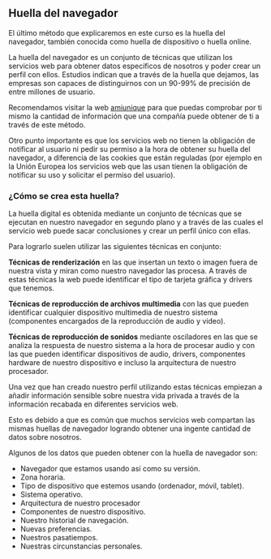 ## Huella del navegador

El último método que explicaremos en este curso es la huella del navegador, también conocida como huella de dispositivo o huella online.

La huella del navegador es un conjunto de técnicas que utilizan los servicios web para obtener datos específicos de nosotros y poder crear un perfil con ellos. 
Estudios indican que a través de la huella que dejamos, las empresas son capaces de distinguirnos con un 90-99% de precisión de entre millones de usuario.

Recomendamos visitar la web [amiunique](https://amiunique.org/fp) para que puedas comprobar por ti mismo la cantidad de información que una compañía puede obtener de ti a través de este método.

Otro punto importante es que los servicios web no tienen la obligación de notificar al usuario ni pedir su permiso a la hora de obtener su huella del navegador, a diferencia de las cookies que están reguladas (por ejemplo en la Unión Europea los servicios web que las usan tienen la obligación de notificar su uso y solicitar el permiso del usuario).

### ¿Cómo se crea esta huella?

La huella digital es obtenida mediante un conjunto de técnicas que se ejecutan en nuestro navegador en segundo plano y a través de las cuales el servicio web puede sacar conclusiones y crear un perfil único con ellas.

Para lograrlo suelen utilizar las siguientes técnicas en conjunto:

**Técnicas de renderización** en las que insertan un texto o imagen fuera de nuestra vista  y miran como nuestro navegador las procesa. A través de estas técnicas la web puede identificar el tipo de tarjeta gráfica y drivers que tenemos.

**Técnicas de reproducción de archivos multimedia** con las que pueden identificar cualquier dispositivo multimedia de nuestro sistema (componentes encargados de la reproducción de audio y video).

**Técnicas de reproducción de sonidos** mediante osciladores en las que se analiza la respuesta de nuestro sistema a la hora de procesar audio y con las que pueden identificar dispositivos de audio, drivers, componentes hardware de nuestro dispositivo e incluso la arquitectura de nuestro procesador.

Una vez que han creado nuestro perfil utilizando estas técnicas empiezan a añadir información sensible sobre nuestra vida privada a través de la información recabada en diferentes servicios web.

Esto es debido a que es común que muchos servicios web compartan las mismas huellas de navegador logrando obtener una ingente cantidad de datos sobre nosotros.

Algunos de los datos que pueden obtener con la huella de navegador son:
* Navegador que estamos usando así como su versión.
* Zona horaria.
* Tipo de dispositivo que estemos usando (ordenador, móvil, tablet).
* Sistema operativo.
* Arquitectura de nuestro procesador
* Componentes de nuestro dispositivo.
* Nuestro historial de navegación.
* Nuevas preferencias.
* Nuestros pasatiempos.
* Nuestras circunstancias personales.
